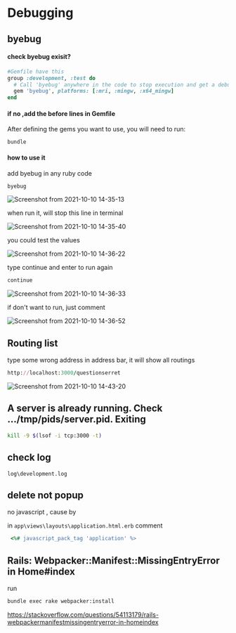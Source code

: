 # Debugging

## byebug 

#### check byebug exisit?

```ruby
#Gemfile have this 
group :development, :test do
  # Call 'byebug' anywhere in the code to stop execution and get a debugger console
  gem 'byebug', platforms: [:mri, :mingw, :x64_mingw]
end
``` 
#### if no ,add the before lines in  Gemfile  
 After defining the gems you want to use, you will need to run:
 
```shell
bundle
```
####  how to use it 

add byebug in any ruby code
```ruby  
byebug
```

![Screenshot from 2021-10-10 14-35-13](https://user-images.githubusercontent.com/21187699/136713730-7e713e4e-4641-4c07-b5c5-10f2c50c8d65.png)


when run it, will stop this line in terminal

![Screenshot from 2021-10-10 14-35-40](https://user-images.githubusercontent.com/21187699/136713750-0dadce92-73e0-4556-87ed-25a0663a98d9.png)

you could test the values

![Screenshot from 2021-10-10 14-36-22](https://user-images.githubusercontent.com/21187699/136713759-e5641e5b-0aeb-46f8-a2fc-3c364d041566.png)

type continue and enter to run again
```ruby  
continue
```

![Screenshot from 2021-10-10 14-36-33](https://user-images.githubusercontent.com/21187699/136713765-39a48043-9163-40d2-9fd0-6cf9bbb432a4.png)

if don't want to run, just comment

![Screenshot from 2021-10-10 14-36-52](https://user-images.githubusercontent.com/21187699/136713794-7822fb18-6a47-4ffd-ad6d-fecbf180a774.png)



## Routing list  

type some wrong address in address bar, it will show all routings

```ruby  
http://localhost:3000/questionserret
```

![Screenshot from 2021-10-10 14-43-20](https://user-images.githubusercontent.com/21187699/136713846-86adccfe-663e-4c36-a194-7edaa1e3a67e.png)



## A server is already running. Check …/tmp/pids/server.pid. Exiting 

```sh
kill -9 $(lsof -i tcp:3000 -t)
```


## check log 

`log\development.log`


## delete not popup
no javascript , cause by
 
in `app\views\layouts\application.html.erb` 
comment 
```ruby
 <%# javascript_pack_tag 'application' %>
 ```

 ## Rails: Webpacker::Manifest::MissingEntryError in Home#index

 run
 ```sh
bundle exec rake webpacker:install
```
https://stackoverflow.com/questions/54113179/rails-webpackermanifestmissingentryerror-in-homeindex